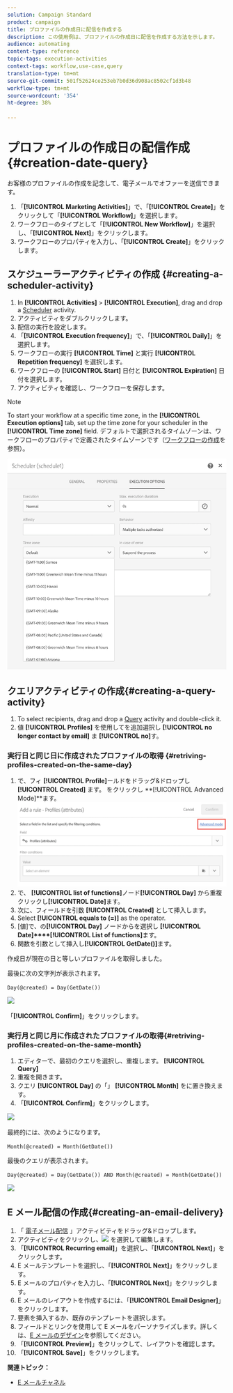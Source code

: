 ```yaml
---
solution: Campaign Standard
product: campaign
title: プロファイルの作成日に配信を作成する
description: この使用例は、プロファイルの作成日に配信を作成する方法を示します。
audience: automating
content-type: reference
topic-tags: execution-activities
context-tags: workflow,use-case,query
translation-type: tm+mt
source-git-commit: 501f52624ce253eb7b0d36d908ac8502cf1d3b48
workflow-type: tm+mt
source-wordcount: '354'
ht-degree: 38%

---
```



# プロファイルの作成日の配信作成 {#creation-date-query}

お客様のプロファイルの作成を記念して、電子メールでオファーを送信できます。

1. 「**[!UICONTROL Marketing Activities]**」で、「**[!UICONTROL Create]**」をクリックして「**[!UICONTROL Workflow]**」を選択します。
1. ワークフローのタイプとして「**[!UICONTROL New Workflow]**」を選択し、「**[!UICONTROL Next]**」をクリックします。
1. ワークフローのプロパティを入力し、「**[!UICONTROL Create]**」をクリックします。

## スケジューラーアクティビティの作成 {#creating-a-scheduler-activity}

1. In **[!UICONTROL Activities]** > **[!UICONTROL Execution]**, drag and drop a [Scheduler](../../automating/using/scheduler.md) activity.
1. アクティビティをダブルクリックします。
1. 配信の実行を設定します。
1. 「**[!UICONTROL Execution frequency]**」で、「**[!UICONTROL Daily]**」を選択します。
1. ワークフローの実行 **[!UICONTROL Time]** と実行 **[!UICONTROL Repetition frequency]** を選択します。
1. ワークフローの **[!UICONTROL Start]** 日付と **[!UICONTROL Expiration]** 日付を選択します。
1. アクティビティを確認し、ワークフローを保存します。

>[!NOTE]
>
>To start your workflow at a specific time zone, in the **[!UICONTROL Execution options]** tab, set up the time zone for your scheduler in the **[!UICONTROL Time zone]** field. デフォルトで選択されるタイムゾーンは、ワークフローのプロパティで定義されたタイムゾーンです（[ワークフローの作成](../../automating/using/building-a-workflow.md)を参照）。

![](assets/time_zone.png)

## クエリアクティビティの作成{#creating-a-query-activity}

1. To select recipients, drag and drop a [Query](../../automating/using/query.md) activity and double-click it.
1. 値 **[!UICONTROL Profiles]** を使用してを追加選択し **[!UICONTROL no longer contact by email]** ま **[!UICONTROL no]**&#x200B;す。

### 実行日と同じ日に作成されたプロファイルの取得 {#retriving-profiles-created-on-the-same-day}

1. で、フィ **[!UICONTROL Profile]**&#x200B;ールドをドラッグ&amp;ドロップし **[!UICONTROL Created]** ます。 をクリックし **[!UICONTROL Advanced Mode]**ます。
   ![](assets/advanced_mode.png)
1. で、 **[!UICONTROL list of functions]**&#x200B;ノード&#x200B;**[!UICONTROL Day]** から重複クリックし&#x200B;**[!UICONTROL Date]**&#x200B;ます。
1. 次に、フィールドを引数 **[!UICONTROL Created]** として挿入します。
1. Select **[!UICONTROL equals to (=)]** as the operator.
1. [値]で、の&#x200B;**[!UICONTROL Day]** ノードからを選択し **[!UICONTROL Date]****[!UICONTROL List of functions]**&#x200B;ます。
1. 関数を引数として挿入し&#x200B;**[!UICONTROL GetDate()]**&#x200B;ます。

作成日が現在の日と等しいプロファイルを取得しました。

最後に次の文字列が表示されます。

```Day(@created) = Day(GetDate())```

![](assets/day_creation_query.png)

「**[!UICONTROL Confirm]**」をクリックします。

### 実行月と同じ月に作成されたプロファイルの取得{#retriving-profiles-created-on-the-same-month}

1. エディターで、最初のクエリを選択し、重複します。 **[!UICONTROL Query]**
1. 重複を開きます。
1. クエリ **[!UICONTROL Day]** の「」 **[!UICONTROL Month]** をに置き換えます。
1. 「**[!UICONTROL Confirm]**」をクリックします。

![](assets/month_rule.png)

最終的には、次のようになります。

``` Month(@created) = Month(GetDate()) ```

最後のクエリが表示されます。

```Day(@created) = Day(GetDate()) AND Month(@created) = Month(GetDate())```

![](assets/expression_editor_1.png)

## E メール配信の作成{#creating-an-email-delivery}

1. 「 [電子メール配信](../../automating/using/email-delivery.md) 」アクティビティをドラッグ&amp;ドロップします。
1. アクティビティをクリックし、![](assets/edit_darkgrey-24px.png) を選択して編集します。
1. 「**[!UICONTROL Recurring email]**」を選択し、「**[!UICONTROL Next]**」をクリックします。
1. E メールテンプレートを選択し、「**[!UICONTROL Next]**」をクリックします。
1. E メールのプロパティを入力し、「**[!UICONTROL Next]**」をクリックします。
1. E メールのレイアウトを作成するには、「**[!UICONTROL Email Designer]**」をクリックします。
1. 要素を挿入するか、既存のテンプレートを選択します。
1. フィールドとリンクを使用して E メールをパーソナライズします。詳しくは、[E メールのデザイン](../../designing/using/designing-from-scratch.md#designing-an-email-content-from-scratch)を参照してください。
1. 「**[!UICONTROL Preview]**」をクリックして、レイアウトを確認します。
1. 「**[!UICONTROL Save]**」をクリックします。

**関連トピック：**

* [E メールチャネル](../../channels/using/creating-an-email.md)
